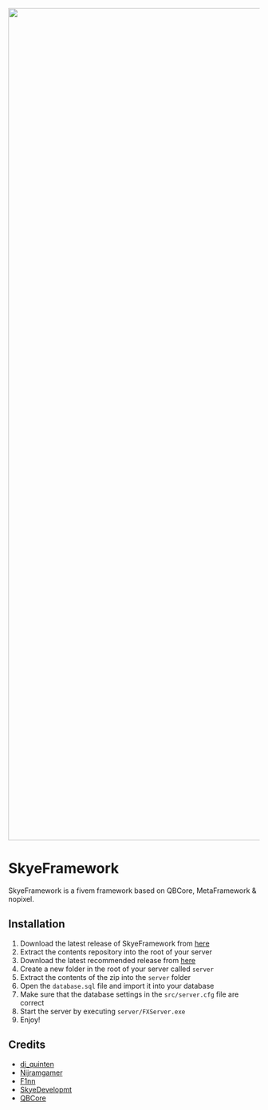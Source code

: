 <p align="center">
  <img width="1669" src="https://media.discordapp.net/attachments/801842532891885588/1111367708924203150/SkyeFramework.png?width=1439&height=434">
</p>

# SkyeFramework
SkyeFramework is a fivem framework based on QBCore, MetaFramework & nopixel.

## Installation
1. Download the latest release of SkyeFramework from [here](https://github.com/djquinten/skyeroleplay-v2)
2. Extract the contents repository into the root of your server
3. Download the latest recommended release from [here](https://runtime.fivem.net/artifacts/fivem/build_server_windows/master/)
4. Create a new folder in the root of your server called `server`
5. Extract the contents of the zip into the `server` folder
6. Open the `database.sql` file and import it into your database
7. Make sure that the database settings in the `src/server.cfg` file are correct
8. Start the server by executing `server/FXServer.exe`
9. Enjoy!

## Credits
- [dj_quinten](https://github.com/djquinten)
- [Nijramgamer](https://github.com/Nijramgamer)
- [F1nn](https://github.com/F1nnG)
- [SkyeDevelopmt](https://github.com/Skye-Development)
- [QBCore](https://github.com/qbcore-framework)